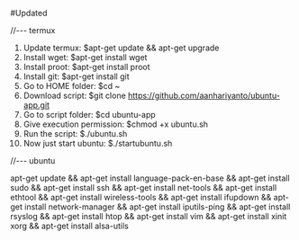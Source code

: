 #Updated

//--- termux

1. Update termux: $apt-get update && apt-get upgrade
2. Install wget: $apt-get install wget
3. Install proot: $apt-get install proot
4. Install git: $apt-get install git
5. Go to HOME folder: $cd ~
6. Download script: $git clone https://github.com/aanhariyanto/ubuntu-app.git
7. Go to script folder: $cd ubuntu-app
8. Give execution permission: $chmod +x ubuntu.sh
9. Run the script: $./ubuntu.sh
10. Now just start ubuntu: $./startubuntu.sh


//--- ubuntu

apt-get update && apt-get install language-pack-en-base && apt-get install sudo && apt-get install ssh && apt-get install net-tools && apt-get install ethtool && apt-get install wireless-tools && apt-get install ifupdown && apt-get install network-manager && apt-get install iputils-ping && apt-get install rsyslog && apt-get install htop && apt-get install vim && apt-get install xinit xorg && apt-get install alsa-utils
